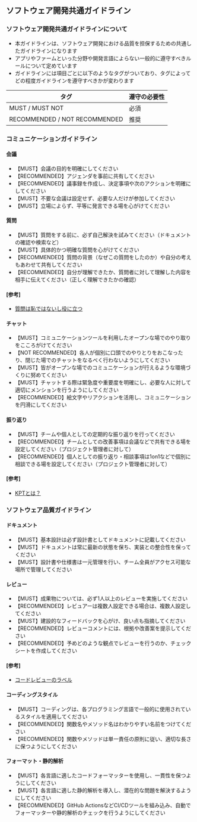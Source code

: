 ## ソフトウェア開発共通ガイドライン

### ソフトウェア開発共通ガイドラインについて

- 本ガイドラインは、ソフトウェア開発における品質を担保するための共通したガイドラインになります
- アプリやファームといった分野や開発言語によらない一般的に遵守すべきルールについて定めています
- ガイドラインには項目ごとに以下のようなタグがついており、タグによってどの程度ガイドラインを遵守すべきかが変わります

| タグ                            | 遵守の必要性 |
| ----------------------------- | ------ |
| MUST / MUST NOT               | 必須     |
| RECOMMENDED / NOT RECOMMENDED | 推奨     |

### コミュニケーションガイドライン

#### 会議

- 【MUST】会議の目的を明確にしてください
- 【RECOMMENDED】アジェンダを事前に共有してください
- 【RECOMMENDED】議事録を作成し、決定事項や次のアクションを明確にしてください
- 【MUST】不要な会議は設定せず、必要な人だけが参加してください
- 【MUST】立場によらず、平等に発言できる場を心がけてください

#### 質問

- 【MUST】質問をする前に、必ず自己解決を試みてください（ドキュメントの確認や検索など）
- 【MUST】具体的かつ明確な質問を心がけてください
- 【RECOMMENDED】質問の背景（なぜこの質問をしたのか）や自分の考えもあわせて共有してください
- 【RECOMMENDED】自分が理解できたか、質問者に対して理解した内容を相手に伝えてください（正しく理解できたかの確認）

#### [参考]
- [質問は恥ではないし役に立つ](https://qiita.com/seki_uk/items/4001423b3cd3db0dada7)

#### チャット

- 【MUST】コミュニケーションツールを利用したオープンな場でのやり取りをこころがけてください
- 【NOT RECOMMENDED】各人が個別に口頭でのやりとりをおこなったり、閉じた場でのチャットをなるべく行わないようにしてください
- 【MUST】皆がオープンな場でのコミュニケーションが行えるような環境づくりに努めてください
- 【MUST】チャットする際は緊急度や重要度を明確にし、必要な人に対して適切にメンションを行うようにしてください
- 【RECOMMENDED】絵文字やリアクションを活用し、コミュニケーションを円滑にしてください

#### 振り返り

- 【MUST】チームや個人としての定期的な振り返りを行ってください
- 【RECOMMENDED】チームとしての改善事項は会議などで共有できる場を設定してください（プロジェクト管理者に対して）
- 【RECOMMENDED】個人としての振り返り・相談事項は1on1などで個別に相談できる場を設定してください（プロジェクト管理者に対して）

#### [参考]
- [KPTとは？](https://meetsmore.com/product-services/talent-management/media/93642)

### ソフトウェア品質ガイドライン

#### ドキュメント

- 【MUST】基本設計は必ず設計書としてドキュメントに記載してください
- 【MUST】ドキュメントは常に最新の状態を保ち、実装との整合性を保ってください
- 【MUST】設計書や仕様書は一元管理を行い、チーム全員がアクセス可能な場所で管理してください

#### レビュー

- 【MUST】成果物については、必ず1人以上のレビューを実施してください
- 【RECOMMENDED】レビュアーは複数人設定できる場合は、複数人設定してください
- 【MUST】建設的なフィードバックを心がけ、良い点も指摘してください
- 【RECOMMENDED】レビューコメントには、根拠や改善案を提示してください
- 【RECOMMENDED】予めどのような観点でレビューを行うのか、チェックシートを作成してください

#### [参考]
- [コードレビューのラベル](https://zenn.dev/hacobell_dev/articles/code-review-comment-prefix)

#### コーディングスタイル

- 【MUST】コーディングは、各プログラミング言語で一般的に使用されているスタイルを適用してください
- 【RECOMMENDED】関数名やメソッド名はわかりやすい名前をつけてください
- 【RECOMMENDED】関数やメソッドは単一責任の原則に従い、適切な長さに保つようにしてください

#### フォーマット・静的解析

- 【MUST】各言語に適したコードフォーマッターを使用し、一貫性を保つようにしてください
- 【MUST】各言語に適した静的解析を導入し、潜在的な問題を解決するようにしてください
- 【RECOMMENDED】GitHub ActionsなどCI/CDツールを組み込み、自動でフォーマッターや静的解析のチェックを行うようにしてください